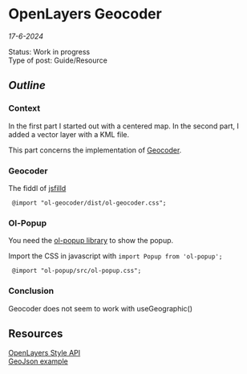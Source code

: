 # OpenLayers Geocoder

*17-6-2024*

Status: Work in progress  
Type of post: Guide/Resource



## *Outline*

### Context

In the first part I started out with a centered map.
In the second part, I added a vector layer with a KML file.

This part concerns the implementation of [Geocoder](https://github.com/Dominique92/ol-geocoder).


### Geocoder

The fiddl of [jsfilld](https://jsfiddle.net/jonataswalker/c4qv9afb/)

<code> @import "ol-geocoder/dist/ol-geocoder.css";</code>


### Ol-Popup

You need the [ol-popup library](https://www.npmjs.com/package/ol-popup) to show the popup.

Import the CSS
in javascript with `import Popup from 'ol-popup';`

<code> @import "ol-popup/src/ol-popup.css";</code>

### Conclusion

Geocoder does not seem to work with useGeographic()


## Resources
[OpenLayers Style API](https://openlayers.org/en/latest/apidoc/module-ol_style_Style-Style.html#clone)  
[GeoJson example](https://openlayers.org/en/latest/examples/geojson.html)  